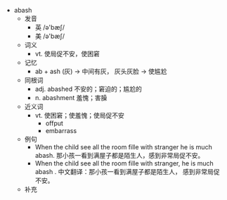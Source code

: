 - abash
  - 发音
    - 英 /ə'bæʃ/
    - 美 /ə'bæʃ/
  - 词义
    - vt. 使局促不安，使困窘
  - 记忆
    - ab + ash (灰) → 中间有灰， 灰头灰脸 → 使尴尬
  - 同根词
    - adj. abashed 不安的；窘迫的；尴尬的
    - n. abashment 羞愧；害臊
  - 近义词
    - vt. 使困窘；使羞愧；使局促不安
      - offput
      - embarrass
  - 例句
    - When the child see all the room fille with stranger he is much abash. 那小孩一看到满屋子都是陌生人，感到非常局促不安。
    - When the child see all the room fille with stranger, he is much abash . 中文翻译：那小孩一看到满屋子都是陌生人， 感到非常局促不安。
  - 补充